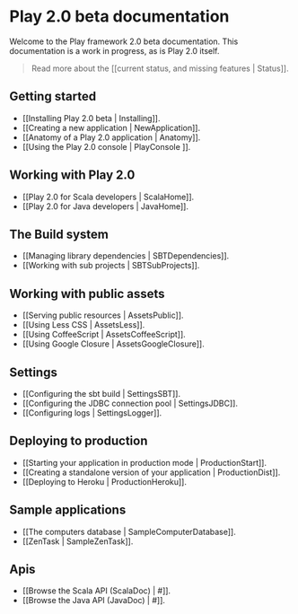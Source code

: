 # Play 2.0 beta documentation

Welcome to the Play framework 2.0 beta documentation. This documentation is a work in progress, as is Play 2.0 itself. 

> Read more about the [[current status, and missing features | Status]].

## Getting started

- [[Installing Play 2.0 beta | Installing]].
- [[Creating a new application | NewApplication]].
- [[Anatomy of a Play 2.0 application | Anatomy]].
- [[Using the Play 2.0 console | PlayConsole ]].

## Working with Play 2.0

- [[Play 2.0 for Scala developers | ScalaHome]].
- [[Play 2.0 for Java developers | JavaHome]].

## The Build system

- [[Managing library dependencies | SBTDependencies]].
- [[Working with sub projects | SBTSubProjects]].

## Working with public assets

- [[Serving public resources | AssetsPublic]].
- [[Using Less CSS | AssetsLess]].
- [[Using CoffeeScript | AssetsCoffeeScript]].
- [[Using Google Closure | AssetsGoogleClosure]].

## Settings

- [[Configuring the sbt build | SettingsSBT]].
- [[Configuring the JDBC connection pool | SettingsJDBC]].
- [[Configuring logs | SettingsLogger]].

## Deploying to production

- [[Starting your application in production mode | ProductionStart]].
- [[Creating a standalone version of your application | ProductionDist]].
- [[Deploying to Heroku | ProductionHeroku]].

## Sample applications

- [[The computers database | SampleComputerDatabase]].
- [[ZenTask | SampleZenTask]].

## Apis

- [[Browse the Scala API (ScalaDoc) | #]].
- [[Browse the Java API (JavaDoc) | #]].
